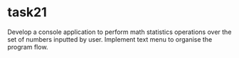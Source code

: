 # task21
Develop a console application 
to perform math statistics 
operations over the set of 
numbers inputted by user. 
Implement text menu to 
organise the program flow.
